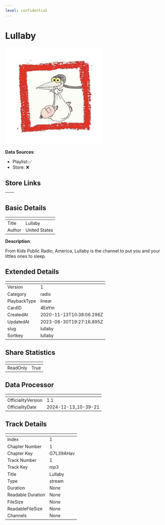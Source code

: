 ```yaml
---
level: confidential
---
```

# Lullaby

![card_[4EeYm].png](../../img/cards/card_[4EeYm].png)

**Data Sources**: 

- Playlist:✅
- Store: ❌


## Store Links

| <!-- --> | <!-- --> |
| - | - |


## Basic Details

| <!-- --> | <!-- --> |
| - | - |
| Title | Lullaby |
| Author | United States |

**Description**:

From Kids Public Radio, America, Lullaby is the channel to put you and your littles ones to sleep. 


## Extended Details

| <!-- --> | <!-- --> |
| - | - |
| Version | 1 |
| Category | radio |
| PlaybackType | linear |
| CardID | 4EeYm |
| CreatedAt | 2020-11-13T10:38:06.296Z |
| UpdatedAt | 2023-08-30T19:27:16.895Z |
| slug | lullaby |
| Sortkey | lullaby |


## Share Statistics

| <!-- --> | <!-- --> |
| - | - |
| ReadOnly | True |


## Data Processor

| <!-- --> | <!-- --> |
| - | - |
| OfficialityVersion | 1.1
| OfficialityDate | 2024-12-13_10-39-21


## Track Details

| <!-- --> | <!-- --> |
| - | - |
| Index | 1 |
| Chapter Number | 1 |
| Chapter Key | G7L39AHav |
| Track Number | 1 |
| Track Key | mp3 |
| Title | Lullaby |
| Type | stream |
| Duration | None |
| Readable Duration | None |
| FileSize | None |
| ReadableFileSize | None |
| Channels | None |

